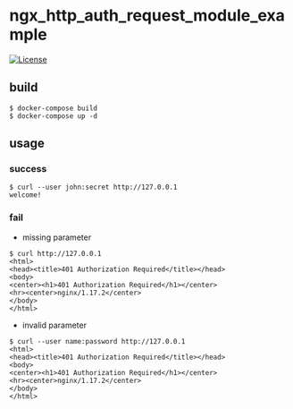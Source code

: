 # ngx_http_auth_request_module_example
[![License](https://img.shields.io/badge/License-Apache%202.0-blue.svg)](https://opensource.org/licenses/Apache-2.0)
## build
```
$ docker-compose build
$ docker-compose up -d
```

## usage 
### success
```
$ curl --user john:secret http://127.0.0.1
welcome!
```
### fail
- missing parameter
```
$ curl http://127.0.0.1
<html>
<head><title>401 Authorization Required</title></head>
<body>
<center><h1>401 Authorization Required</h1></center>
<hr><center>nginx/1.17.2</center>
</body>
</html>
```
- invalid parameter
```
$ curl --user name:password http://127.0.0.1
<html>
<head><title>401 Authorization Required</title></head>
<body>
<center><h1>401 Authorization Required</h1></center>
<hr><center>nginx/1.17.2</center>
</body>
</html>
```